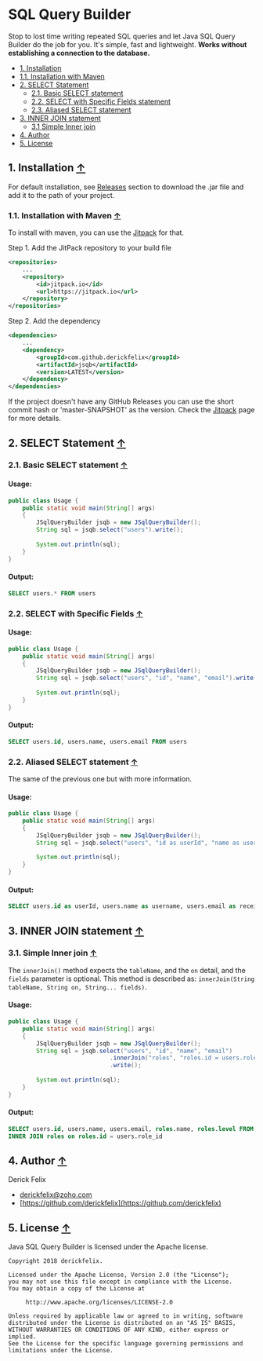 SQL Query Builder
=================

Stop to lost time writing repeated SQL queries and let Java SQL Query Builder do the job for you. It's simple, fast and lightweight. **Works without establishing a connection to the database.** 

<a name="index_block"></a>

* [1. Installation](#block1)
* [1.1. Installation with Maven](#block1.1)
* [2. SELECT Statement](#block2)     
    * [2.1. Basic SELECT statement](#block2.1) 
    * [2.2. SELECT with Specific Fields statement](#block2.2)
    * [2.3. Aliased SELECT statement](#block2.3)
* [3. INNER JOIN statement](#block3)
    * [3.1 Simple Inner join](#block3.1)
* [4. Author](#block4)
* [5. License](#block5)

<a name="block1"></a>
## 1. Installation [↑](#index_block)
For default installation, see [Releases](https://github.com/derickfelix/jsqb/releases) section to download the .jar file and add it to the path of your project.
<a name="block1.1"></a>
### 1.1. Installation with Maven [↑](#index_block)
To install with maven, you can use the [Jitpack](https://jitpack.io/) for that.

Step 1. Add the JitPack repository to your build file
```xml
<repositories>
    ...
    <repository>
        <id>jitpack.io</id>
        <url>https://jitpack.io</url>
    </repository>
</repositories>
```
Step 2. Add the dependency
```xml
<dependencies>
    ...
    <dependency>
        <groupId>com.github.derickfelix</groupId>
        <artifactId>jsqb</artifactId>
        <version>LATEST</version>
    </dependency>
</dependencies>
```
If the project doesn't have any GitHub Releases you can use the short commit hash or 'master-SNAPSHOT' as the version. Check the [Jitpack](https://jitpack.io/) page for more details. 



<a name="block2"></a>
## 2. SELECT Statement [↑](#index_block)

<a name="block2.1"></a>
### 2.1. Basic SELECT statement [↑](#index_block) 
#### Usage:
```java
public class Usage {
    public static void main(String[] args)
    {
        JSqlQueryBuilder jsqb = new JSqlQueryBuilder();
        String sql = jsqb.select("users").write();
    
        System.out.println(sql);
    }
}
```
#### Output:
```sql
SELECT users.* FROM users
```

<a name="block2.2"></a>
### 2.2. SELECT with Specific Fields [↑](#index_block) 
#### Usage:
```java
public class Usage {
    public static void main(String[] args)
    {
        JSqlQueryBuilder jsqb = new JSqlQueryBuilder();
        String sql = jsqb.select("users", "id", "name", "email").write();
    
        System.out.println(sql);
    }
}
```
#### Output:
```sql
SELECT users.id, users.name, users.email FROM users
```

<a name="block2.3"></a>
### 2.2. Aliased SELECT statement [↑](#index_block) 
The same of the previous one but with more information.

#### Usage:
```java
public class Usage {
    public static void main(String[] args)
    {
        JSqlQueryBuilder jsqb = new JSqlQueryBuilder();
        String sql = jsqb.select("users", "id as userId", "name as username", "email as receiver").write();
    
        System.out.println(sql);
    }
}
```
#### Output:
```sql
SELECT users.id as userId, users.name as username, users.email as receiver FROM users
```

<a name="block3"></a>
## 3. INNER JOIN statement [↑](#index_block)

<a name="block3.1"></a>
### 3.1. Simple Inner join [↑](#index_block)
The `innerJoin()` method expects the `tableName`, and the `on` detail, and the `fields` parameter is optional.
This method is described as:
`innerJoin(String tableName, String on, String... fields)`.

#### Usage:
```java
public class Usage {
    public static void main(String[] args)
    {
        JSqlQueryBuilder jsqb = new JSqlQueryBuilder();
        String sql = jsqb.select("users", "id", "name", "email")
                             .innerJoin("roles", "roles.id = users.role_id", "name", "level")
                             .write();
    
        System.out.println(sql);
    }
}
```
#### Output:
```sql
SELECT users.id, users.name, users.email, roles.name, roles.level FROM users 
INNER JOIN roles on roles.id = users.role_id
```

<a name="block4"></a>
## 4. Author [↑](#index_block)
Derick Felix

 - <derickfelix@zoho.com>
 - [https://github.com/derickfelix](https://github.com/derickfelix)


<a name="block5"></a>
## 5. License [↑](#index_block)
Java SQL Query Builder is licensed under the Apache license.

```
Copyright 2018 derickfelix.

Licensed under the Apache License, Version 2.0 (the "License");
you may not use this file except in compliance with the License.
You may obtain a copy of the License at
 
     http://www.apache.org/licenses/LICENSE-2.0
 
Unless required by applicable law or agreed to in writing, software
distributed under the License is distributed on an "AS IS" BASIS,
WITHOUT WARRANTIES OR CONDITIONS OF ANY KIND, either express or implied.
See the License for the specific language governing permissions and
limitations under the License.
```